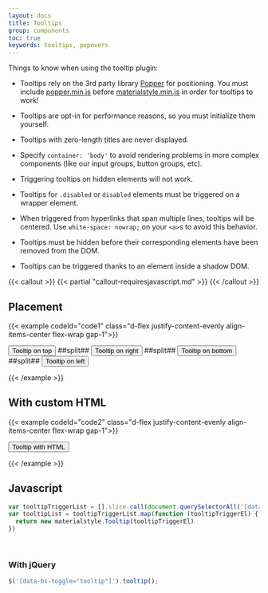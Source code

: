 ```yaml
---
layout: docs
title: Tooltips
group: components
toc: true
keywords: tooltips, popovers
---
```


Things to know when using the tooltip plugin:

 - Tooltips rely on the 3rd party library 
 <a class="link-pink" href="https://popper.js.org/">Popper</a> for positioning. You must include 
 <a class="link-pink" href="https://cdn.jsdelivr.net/npm/@popperjs/core@2.10.2/dist/umd/popper.min.js">popper.min.js</a> 
 before 
 <a class="link-pink" href="https://cdn.jsdelivr.net/npm/@materialstyle/materialstyle@3.1.1/dist/js/materialstyle.min.js">materialstyle.min.js</a> 
 in order for tooltips to work!
 
 - Tooltips are opt-in for performance reasons, so you must initialize them yourself.
 - Tooltips with zero-length titles are never displayed.
 - Specify ```container: 'body'``` to avoid rendering problems in more complex components (like our input groups, button groups, etc).
 - Triggering tooltips on hidden elements will not work.
 - Tooltips for ```.disabled``` or ```disabled``` elements must be triggered on a wrapper element.
 - When triggered from hyperlinks that span multiple lines, tooltips will be centered. 
 Use ```white-space: nowrap;``` on your ```<a>```s to avoid this behavior.
 - Tooltips must be hidden before their corresponding elements have been removed from the DOM.
 - Tooltips can be triggered thanks to an element inside a shadow DOM.

{{< callout >}}
{{< partial "callout-requiresjavascript.md" >}}
{{< /callout >}}

## Placement
{{< example codeId="code1" class="d-flex justify-content-evenly align-items-center flex-wrap gap-1">}}

<button type="button" class="btn btn-secondary" data-bs-toggle="tooltip" data-bs-placement="top" title="Tooltip on top">
  Tooltip on top
</button>
##split##
<button type="button" class="btn btn-secondary" data-bs-toggle="tooltip" data-bs-placement="right" title="Tooltip on right">
  Tooltip on right
</button>
##split##
<button type="button" class="btn btn-secondary" data-bs-toggle="tooltip" data-bs-placement="bottom" title="Tooltip on bottom">
  Tooltip on bottom
</button>
##split##
<button type="button" class="btn btn-secondary" data-bs-toggle="tooltip" data-bs-placement="left" title="Tooltip on left">
  Tooltip on left
</button>

{{< /example >}}

## With custom HTML
{{< example codeId="code2" class="d-flex justify-content-evenly align-items-center flex-wrap gap-1">}}

<button type="button" class="btn btn-secondary" data-bs-toggle="tooltip" data-bs-html="true" title="<em>Tooltip</em> <u>with</u> <b>HTML</b>">
  Tooltip with HTML
</button>

{{< /example >}}

## Javascript
```javascript
var tooltipTriggerList = [].slice.call(document.querySelectorAll('[data-bs-toggle="tooltip"]'))
var tooltipList = tooltipTriggerList.map(function (tooltipTriggerEl) {
  return new materialstyle.Tooltip(tooltipTriggerEl)
})
```

<br>

### With jQuery
```javascript
$('[data-bs-toggle="tooltip"]').tooltip();
```
